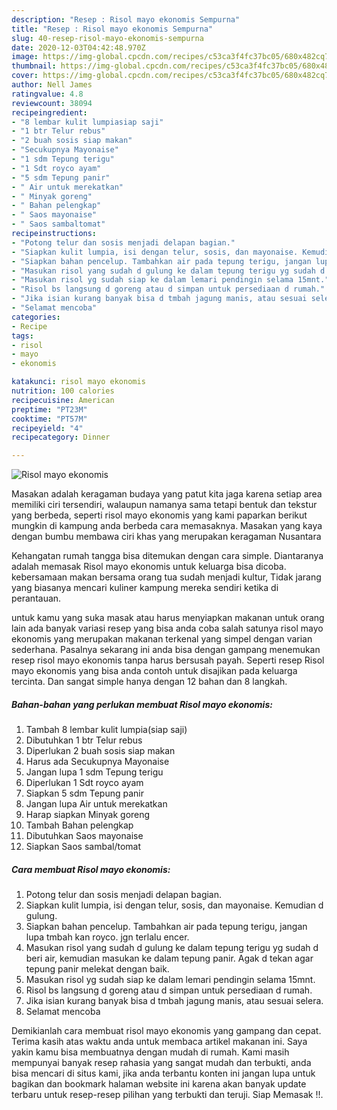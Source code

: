 ```yaml
---
description: "Resep : Risol mayo ekonomis Sempurna"
title: "Resep : Risol mayo ekonomis Sempurna"
slug: 40-resep-risol-mayo-ekonomis-sempurna
date: 2020-12-03T04:42:48.970Z
image: https://img-global.cpcdn.com/recipes/c53ca3f4fc37bc05/680x482cq70/risol-mayo-ekonomis-foto-resep-utama.jpg
thumbnail: https://img-global.cpcdn.com/recipes/c53ca3f4fc37bc05/680x482cq70/risol-mayo-ekonomis-foto-resep-utama.jpg
cover: https://img-global.cpcdn.com/recipes/c53ca3f4fc37bc05/680x482cq70/risol-mayo-ekonomis-foto-resep-utama.jpg
author: Nell James
ratingvalue: 4.8
reviewcount: 38094
recipeingredient:
- "8 lembar kulit lumpiasiap saji"
- "1 btr Telur rebus"
- "2 buah sosis siap makan"
- "Secukupnya Mayonaise"
- "1 sdm Tepung terigu"
- "1 Sdt royco ayam"
- "5 sdm Tepung panir"
- " Air untuk merekatkan"
- " Minyak goreng"
- " Bahan pelengkap"
- " Saos mayonaise"
- " Saos sambaltomat"
recipeinstructions:
- "Potong telur dan sosis menjadi delapan bagian."
- "Siapkan kulit lumpia, isi dengan telur, sosis, dan mayonaise. Kemudian d gulung."
- "Siapkan bahan pencelup. Tambahkan air pada tepung terigu, jangan lupa tmbah kan royco. jgn terlalu encer."
- "Masukan risol yang sudah d gulung ke dalam tepung terigu yg sudah d beri air, kemudian masukan ke dalam tepung panir. Agak d tekan agar tepung panir melekat dengan baik."
- "Masukan risol yg sudah siap ke dalam lemari pendingin selama 15mnt."
- "Risol bs langsung d goreng atau d simpan untuk persediaan d rumah."
- "Jika isian kurang banyak bisa d tmbah jagung manis, atau sesuai selera."
- "Selamat mencoba"
categories:
- Recipe
tags:
- risol
- mayo
- ekonomis

katakunci: risol mayo ekonomis 
nutrition: 100 calories
recipecuisine: American
preptime: "PT23M"
cooktime: "PT57M"
recipeyield: "4"
recipecategory: Dinner

---
```



![Risol mayo ekonomis](https://img-global.cpcdn.com/recipes/c53ca3f4fc37bc05/680x482cq70/risol-mayo-ekonomis-foto-resep-utama.jpg)

Masakan adalah keragaman budaya yang patut kita jaga karena setiap area memiliki ciri tersendiri, walaupun namanya sama tetapi bentuk dan tekstur yang berbeda, seperti risol mayo ekonomis yang kami paparkan berikut mungkin di kampung anda berbeda cara memasaknya. Masakan yang kaya dengan bumbu membawa ciri khas yang merupakan keragaman Nusantara

Kehangatan rumah tangga bisa ditemukan dengan cara simple. Diantaranya adalah memasak Risol mayo ekonomis untuk keluarga bisa dicoba. kebersamaan makan bersama orang tua sudah menjadi kultur, Tidak jarang yang biasanya mencari kuliner kampung mereka sendiri ketika di perantauan.



untuk kamu yang suka masak atau harus menyiapkan makanan untuk orang lain ada banyak variasi resep yang bisa anda coba salah satunya risol mayo ekonomis yang merupakan makanan terkenal yang simpel dengan varian sederhana. Pasalnya sekarang ini anda bisa dengan gampang menemukan resep risol mayo ekonomis tanpa harus bersusah payah.
Seperti resep Risol mayo ekonomis yang bisa anda contoh untuk disajikan pada keluarga tercinta. Dan sangat simple hanya dengan 12 bahan dan 8 langkah.


<!--inarticleads1-->

##### Bahan-bahan yang perlukan membuat Risol mayo ekonomis:

1. Tambah 8 lembar kulit lumpia(siap saji)
1. Dibutuhkan 1 btr Telur rebus
1. Diperlukan 2 buah sosis siap makan
1. Harus ada Secukupnya Mayonaise
1. Jangan lupa 1 sdm Tepung terigu
1. Diperlukan 1 Sdt royco ayam
1. Siapkan 5 sdm Tepung panir
1. Jangan lupa  Air untuk merekatkan
1. Harap siapkan  Minyak goreng
1. Tambah  Bahan pelengkap
1. Dibutuhkan  Saos mayonaise
1. Siapkan  Saos sambal/tomat




<!--inarticleads2-->

##### Cara membuat  Risol mayo ekonomis:

1. Potong telur dan sosis menjadi delapan bagian.
1. Siapkan kulit lumpia, isi dengan telur, sosis, dan mayonaise. Kemudian d gulung.
1. Siapkan bahan pencelup. Tambahkan air pada tepung terigu, jangan lupa tmbah kan royco. jgn terlalu encer.
1. Masukan risol yang sudah d gulung ke dalam tepung terigu yg sudah d beri air, kemudian masukan ke dalam tepung panir. Agak d tekan agar tepung panir melekat dengan baik.
1. Masukan risol yg sudah siap ke dalam lemari pendingin selama 15mnt.
1. Risol bs langsung d goreng atau d simpan untuk persediaan d rumah.
1. Jika isian kurang banyak bisa d tmbah jagung manis, atau sesuai selera.
1. Selamat mencoba




Demikianlah cara membuat risol mayo ekonomis yang gampang dan cepat. Terima kasih atas waktu anda untuk membaca artikel makanan ini. Saya yakin kamu bisa membuatnya dengan mudah di rumah. Kami masih mempunyai banyak resep rahasia yang sangat mudah dan terbukti, anda bisa mencari di situs kami, jika anda terbantu konten ini jangan lupa untuk bagikan dan bookmark halaman website ini karena akan banyak update terbaru untuk resep-resep pilihan yang terbukti dan teruji. Siap Memasak !!. 

